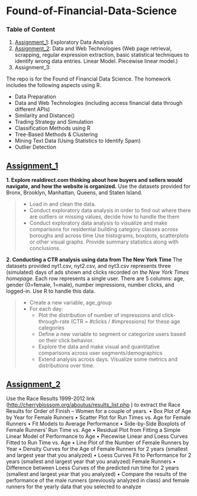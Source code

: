 # Found-of-Financial-Data-Science

### Table of Content

1. [Assignment_1](#Assignment_1): Exploratory Data Analysis 
2. [Assignment_2](#Assignment_2): Data and Web Technologies (Web page retrieval, scrapping, regular expression extraction, basic statistical techniques to identify wrong data entries. Linear Model. Piecewise linear model.)
3. Assignment_3:

The repo is for the Found of Financial Data Science. The homework includes the following aspects using R.

- Data Preparation
- Data and Web Technologies (including access financial data through different APIs)
- Similarity and Distance()
- Trading Strategy and Simulation
- Classification Methods using R
- Tree-Based Methods & Clustering
- Mining Text Data (Using Statistics to Identify Spam)
- Outlier Detection

## [Assignment_1](https://github.com/AdadaBdada/Found-of-Financial-Data-Science/tree/master/Assignment_1)<a name="Assignment_1"></a>

**1. Explore realdirect.com thinking about how buyers and sellers would navigate, and how the website is organized.**
Use the datasets provided for Bronx, Brooklyn, Manhattan, Queens, and Staten Island.
> - Load in and clean the data.
> - Conduct exploratory data analysis in order to find out where there are outliers or missing values, decide how to handle the them
> - Conduct exploratory data analysis to visualize and make comparisons for residential building category classes across boroughs and across time Use histograms, boxplots, scatterplots or other visual graphs. Provide summary statistics along with  conclusions.

**2. Conducting a CTR analysis using data from The New York Time**
The datasets provided nyt1.csv, nyt2.csv, and nyt3.csv represents three (simulated) days of ads shown and clicks recorded on _the New York Times homepage_. Each row represents a single user. There are 5 columns: age, gender (0=female, 1=male), number impressions, number clicks, and logged-in. Use R to handle this data. 

> - Create a new variable, age_group
> -  For each day:
>    - Plot the distribution of number of impressions and click-through-rate (CTR = #clicks / #impressions) for these age categories
>    - Define a new variable to segment or categorize users based on their click behavior.
>    - Explore the data and make visual and quantitative comparisons across user segments/demographics
>    - Extend analysis across days. Visualize some metrics and distributions over time. 

## [Assignment_2](https://github.com/AdadaBdada/Found-of-Financial-Data-Science/tree/master/Assignment_2)<a name="Assignment_2"></a>

Use the Race Results 1999-2012 link (http://cherryblossom.org/aboutus/results_list.php ) to extract the Race Results for Order of Finish – Women for a couple of years. 
• Box Plot of Age by Year for Female Runners
• Scatter Plot for Run Times vs. Age for Female Runners
• Fit Models to Average Performance
• Side-by-Side Boxplots of Female Runners’ Run Time vs. Age
• Residual Plot from Fitting a Simple Linear Model of Performance to Age
• Piecewise Linear and Loess Curves Fitted to Run Time vs. Age
• Line Plot of the Number of Female Runners by Year
• Density Curves for the Age of Female Runners for 2 years (smallest and largest year that
you analyzed)
• Loess Curves Fit to Performance for 2 years (smallest and largest year that you
analyzed) Female Runners
• Difference between Loess Curves of the predicted run time for 2 years (smallest and
largest year that you analyzed)
• Compare the results of the performance of the male runners (previously analyzed in
class) and female runners for the yearly data that you selected to analyze
    

